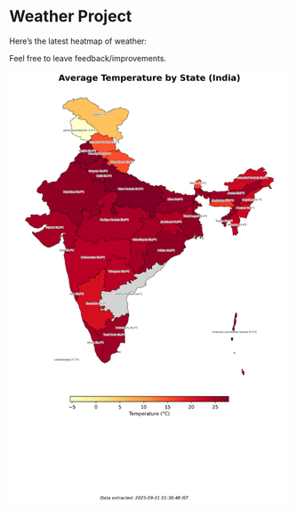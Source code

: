 # Weather Project

Here’s the latest heatmap of weather:

Feel free to leave feedback/improvements.

![India Heatmap](docs/assets/india_heatmap.png?v=CF07F2)
